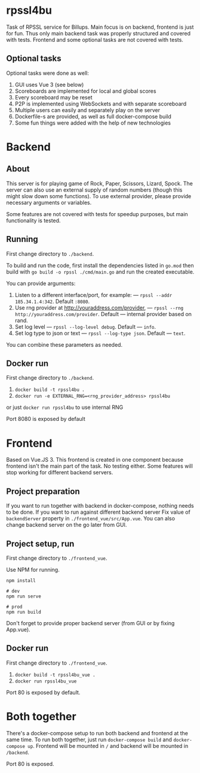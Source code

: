 # rpssl4bu

Task of RPSSL service for Billups.
Main focus is on backend, frontend is just for fun.
Thus only main backend task was properly structured and covered with tests.
Frontend and some optional tasks are not covered with tests.

## Optional tasks

Optional tasks were done as well:
1. GUI uses Vue 3 (see below)
2. Scoreboards are implemented for local and global scores
3. Every scoreboard may be reset
4. P2P is implemented using WebSockets and with separate scoreboard
5. Multiple users can easily and separately play on the server
6. Dockerfile-s are provided, as well as full docker-compose build
7. Some fun things were added with the help of new technologies

# Backend

## About

This server is for playing game of Rock, Paper, Scissors, Lizard, Spock.
The server can also use an external supply of random numbers (though this
might slow down some functions). To use external provider, please provide
necessary arguments or variables. 

Some features are not covered with tests for speedup purposes, but main
functionality is tested.

## Running

First change directory to `./backend`.

To build and run the code, first install the dependencies listed in `go.mod`
then build with `go build -o rpssl ./cmd/main.go` and run the created executable.

You can provide arguments:

1. Listen to a different interface/port, for example: — `rpssl --addr 185.34.1.4:342`. Default `:8080`.
2. Use rng provider at http://youraddress.com/provider, — `rpssl --rng http://youraddress.com/provider`. Default — internal provider based on rand.
3. Set log level — `rpssl --log-level debug`. Default — `info`.
4. Set log type to json or text — `rpssl --log-type json`. Default — `text`.

You can combine these parameters as needed.

## Docker run

First change directory to `./backend`.

1. `docker build -t rpssl4bu .`
2. `docker run -e EXTERNAL_RNG=<rng_provider_address> rpssl4bu`

or just `docker run rpssl4bu` to use internal RNG

Port 8080 is exposed by default

# Frontend

Based on Vue.JS 3.
This frontend is created in one component because frontend isn't
the main part of the task. No testing either.
Some features will stop working for different backend servers.

## Project preparation

If you want to run together with backend in docker-compose, nothing
needs to be done. If you want to run against different backend server
Fix value of `backendServer` property in `./frontend_vue/src/App.vue`.
You can also change backend server on the go later from GUI.

## Project setup, run

First change directory to `./frontend_vue`.

Use NPM for running.

```
npm install

# dev
npm run serve

# prod
npm run build
```

Don't forget to provide proper backend server (from GUI or by fixing App.vue).

## Docker run

First change directory to `./frontend_vue`.

1. `docker build -t rpssl4bu_vue .`
2. `docker run rpssl4bu_vue`

Port 80 is exposed by default.

# Both together

There's a docker-compose setup to run both backend and frontend at the same time.
To run both together, just run `docker-compose build` and `docker-compose up`.
Frontend will be mounted in `/` and backend will be mounted in `/backend`.

Port 80 is exposed.
